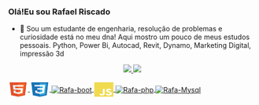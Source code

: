 ### Olá!Eu sou Rafael Riscado

- 🔭 Sou um estudante de engenharia, resolução de problemas e curiosidade está no meu dna! Aqui mostro um pouco de meus estudos pessoais. Python, Power Bi, Autocad, Revit, Dynamo, Marketing Digital, impressão 3d

<div align="center">
  <a href="https://github.com/Rafael-Riscado">
  <img height="180em" src="https://github-readme-stats.vercel.app/api?username=Rafael-Riscado&show_icons=true&theme=dark&include_all_commits=true&count_private=true"/>
  <img height="180em" src="https://github-readme-stats.vercel.app/api/top-langs/?username=Rafael-Riscado&layout=compact&langs_count=7&theme=dark"/>
</div>
<div style="display: inline_block"><br>
  <img align="center" alt="Rafa-HTML" height="30" width="40" src="https://raw.githubusercontent.com/devicons/devicon/master/icons/html5/html5-original.svg">
  <img align="center" alt="Rafa-CSS" height="30" width="40" src="https://raw.githubusercontent.com/devicons/devicon/master/icons/css3/css3-original.svg">
  <img align="center" alt="Rafa-boot" height="30" width="40" src="https://cdn.jsdelivr.net/gh/devicons/devicon/icons/bootstrap/bootstrap-plain.svg" />
  <img align="center" alt="Rafa-Js" height="30" width="40" src="https://raw.githubusercontent.com/devicons/devicon/master/icons/javascript/javascript-plain.svg">
  <img align="center" alt="Rafa-php" width="50"  src="https://cdn.jsdelivr.net/gh/devicons/devicon/icons/php/php-original.svg">
  <img align="center" alt="Rafa-Mysql" width="50" src="https://cdn.jsdelivr.net/gh/devicons/devicon/icons/mysql/mysql-plain-wordmark.svg">
</div>
  
 
</div>

